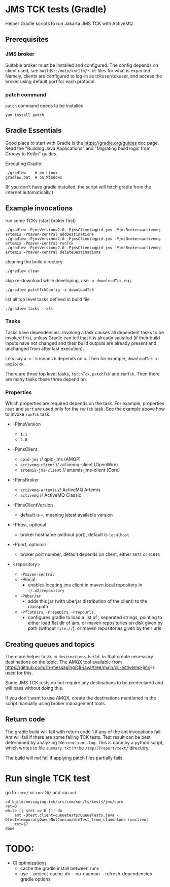 # JMS TCK tests (Gradle)

Helper Gradle scripts to run Jakarta JMS TCK with ActiveMQ.

## Prerequisites

### JMS broker

Suitable broker must be installed and configured.
The config depends on client used, see `buildSrc/main/kotlin/*.kt` files for what is expected.
Namely, clients are configured to log-in as tckuser/tckuser, and access the broker using default port for each protocol.

### patch command

`patch` command needs to be installed

    yum install patch

## Gradle Essentials

Good place to start with Gradle is the https://gradle.org/guides doc page.
Read the "Building Java Applications" and "Migrating build logic from Groovy to Kotlin" guides.

Executing Gradle:

    ./gradlew    # on Linux
    gradlew.bat  # on Windows

(If you don't have gradle installed, the script will fetch gradle from the internet automatically.)

## Example invocations

run some TCKs (start broker first)

    ./gradlew -PjmsVersion=2.0 -PjmsClient=qpid-jms -PjmsBroker=activemq-artemis -Pmaven-central addDestinations
    ./gradlew -PjmsVersion=2.0 -PjmsClient=qpid-jms -PjmsBroker=activemq-artemis -Pmaven-central runTck
    ./gradlew -PjmsVersion=2.0 -PjmsClient=qpid-jms -PjmsBroker=activemq-artemis -Pmaven-central deleteDestinations

cleaning the build directory

    ./gradlew clean

skip re-download while developing, use `-x downloadTck`, e.g.

    ./gradlew patchTckConfig -x downloadTck

list all top level tasks defined in build file

    ./gradlew tasks --all 

### Tasks

Tasks have dependencies. Invoking a task causes all dependent tasks to be invoked first, unless Gradle can tell that it is already satisfied (if their build inputs have not changed and their build outputs are already present and unchanged from after last execution).

Lets say `a <- b` means `b` depends on `a`. Then for example, `downloadTck <- unzipTck`.

There are three top level tasks, `fetchTck`, `patchTck` and `runTck`. Then there are many tasks these three depend on.

### Properties

Which properties are required depends on the task. For example, properties `host` and `port` are used only for the `runTck` task. See the example above how to invoke `runTck` task.

* -PjmsVersion
    * `1.1`
    * `2.0`

* -PjmsClient
    * `qpid-jms` // qpid-jms (AMQP)
    * `activemq-client` // activemq-client (OpenWire)
    * `artemis-jms-client` // artemis-jms-client (Core)

* -PjmsBroker
    * `activemq-artemis` // ActiveMQ Artemis
    * `activemq`  // ActiveMQ Classic

* -PjmsClientVersion
    * default is `+`, meaning latest available version

* -Phost, optional
    * broker hostname (without port), default is `localhost`

* -Pport, optional
    * broker port number, default depends on client, either `5672` or `61616`

* \<repository>
  * `-Pmaven-central`
  * -Plocal
    * enables locating jms client in maven local repository in `~/.m2/repository`
  * `-PuberJar`
    * adds this jar (with uberjar distribution of the client) to the classpath
  * `-PflatDirs`, `-PrepoDirs`, `-PrepoUrls`,
    * configures gradle to load a list of ; separated strings, pointing to
      either load flat dir of jars,
      or maven repositories on disk given by path (without `file://`),
      or maven repositories given by their urls

## Creating queues and topics

There are helper tasks in `destinations.build.ks` that create necessary destinations on the topic.
The AMQX tool available from https://github.com/rh-messaging/cli-java/tree/main/cli-activemq-jmx is used for this.

Some JMS TCK tests do not require any destinations to be predeclared and will pass without doing this.

If you don't want to use AMQX, create the destinations mentioned in the script manually using broker management tools.

## Return code

The gradle build will fail with return code 1 if any of the ant invocations fail. Ant will fail if there are some failing TCK tests. Test result can be best determined by analyzing file `runclient.log`. This is done by a python script, which writes to file `summary.txt` in the `/tmp/JTreport/text/` directory.

The build will *not* fail if applying patch files partially fails.

# Run single TCK test

go to `core/` or `core20/` and run `ant`

    cd build/messaging-tck/src/com/sun/ts/tests/jms/core
    ret=0
    while [[ $ret == 0 ]]; do
        ant -Dtest.client=queuetests/QueueTests.java -Dtest=temporaryQueueNotConsumableTest_from_standalone runclient
        ret=$?
    done

# TODO:

* CI optimizations
  * cache the gradle install between runs
  * use --project-cache-dir --no-daemon --refresh-dependencies gradle options
